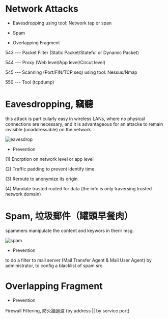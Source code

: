 # Network Attacks

* Eavesdropping using tool: Network tap or span

* Spam

* Overlapping Fragment

543 --- Packet Filter (Static Packet/Stateful or Dynamic Packet)

544 --- Proxy (Web level/App level/Circut level)

545 --- Scanning (Port/FIN/TCP seq) using tool: Nessus/Nmap
 
550 --- Tool (tcpdump)


# Eavesdropping, 竊聽

this attack is particularly easy in wireless LANs, where no physical connections are necessary, and it is advantageous for an attacke to remain invisible (unaddressable) on the network.

![eavesdrop](https://cdn2.iconfinder.com/data/icons/man-and-door/351/door-022-512.png)

* Prevention

(1) Encrption on network level or app level

(2) Traffic padding to prevent identify time

(3) Reroute to anonymize its origin

(4) Mandate trusted routed for data (the info is only traversing trusted network domain)

# Spam, 垃圾郵件（罐頭早餐肉）

spammers manipulate the content and keywors in therir msg.

![spam](https://blog.trendmicro.com.tw/wp-content/uploads/2011/10/spam.jpg)

* Prevention

to do a filter to mail server (Mail Transfer Agent & Mail User Agent) by administrator, to config a blacklist of spam src.

# Overlapping Fragment

* Prevention

Firewall Filtering, 防火牆過濾 (by address || by service port)

